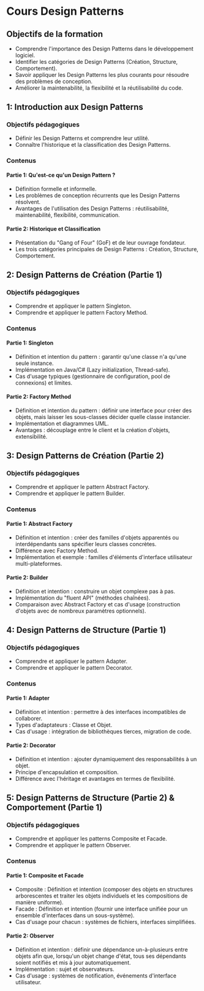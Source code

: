 # Cours Design Patterns

## Objectifs de la formation

- Comprendre l'importance des Design Patterns dans le développement logiciel.
- Identifier les catégories de Design Patterns (Création, Structure, Comportement).
- Savoir appliquer les Design Patterns les plus courants pour résoudre des problèmes de conception.
- Améliorer la maintenabilité, la flexibilité et la réutilisabilité du code.
## 1: Introduction aux Design Patterns

### Objectifs pédagogiques

- Définir les Design Patterns et comprendre leur utilité.
- Connaître l'historique et la classification des Design Patterns.
### Contenus

#### Partie 1: Qu'est-ce qu'un Design Pattern ?

- Définition formelle et informelle.
- Les problèmes de conception récurrents que les Design Patterns résolvent.
- Avantages de l'utilisation des Design Patterns : réutilisabilité, maintenabilité, flexibilité, communication.
#### Partie 2: Historique et Classification

- Présentation du "Gang of Four" (GoF) et de leur ouvrage fondateur.
- Les trois catégories principales de Design Patterns : Création, Structure, Comportement.
## 2: Design Patterns de Création (Partie 1)

### Objectifs pédagogiques

- Comprendre et appliquer le pattern Singleton.
- Comprendre et appliquer le pattern Factory Method.
### Contenus

#### Partie 1: Singleton

- Définition et intention du pattern : garantir qu'une classe n'a qu'une seule instance.
- Implémentation en Java/C# (Lazy initialization, Thread-safe).
- Cas d'usage typiques (gestionnaire de configuration, pool de connexions) et limites.
#### Partie 2: Factory Method

- Définition et intention du pattern : définir une interface pour créer des objets, mais laisser les sous-classes décider quelle classe instancier.
- Implémentation et diagrammes UML.
- Avantages : découplage entre le client et la création d'objets, extensibilité.
## 3: Design Patterns de Création (Partie 2)

### Objectifs pédagogiques

- Comprendre et appliquer le pattern Abstract Factory.
- Comprendre et appliquer le pattern Builder.
### Contenus

#### Partie 1: Abstract Factory

- Définition et intention : créer des familles d'objets apparentés ou interdépendants sans spécifier leurs classes concrètes.
- Différence avec Factory Method.
- Implémentation et exemple : familles d'éléments d'interface utilisateur multi-plateformes.
#### Partie 2: Builder

- Définition et intention : construire un objet complexe pas à pas.
- Implémentation du "fluent API" (méthodes chaînées).
- Comparaison avec Abstract Factory et cas d'usage (construction d'objets avec de nombreux paramètres optionnels).
## 4: Design Patterns de Structure (Partie 1)

### Objectifs pédagogiques

- Comprendre et appliquer le pattern Adapter.
- Comprendre et appliquer le pattern Decorator.
### Contenus

#### Partie 1: Adapter

- Définition et intention : permettre à des interfaces incompatibles de collaborer.
- Types d'adaptateurs : Classe et Objet.
- Cas d'usage : intégration de bibliothèques tierces, migration de code.
#### Partie 2: Decorator

- Définition et intention : ajouter dynamiquement des responsabilités à un objet.
- Principe d'encapsulation et composition.
- Différence avec l'héritage et avantages en termes de flexibilité.
## 5: Design Patterns de Structure (Partie 2) & Comportement (Partie 1)

### Objectifs pédagogiques

- Comprendre et appliquer les patterns Composite et Facade.
- Comprendre et appliquer le pattern Observer.
### Contenus

#### Partie 1: Composite et Facade

- Composite : Définition et intention (composer des objets en structures arborescentes et traiter les objets individuels et les compositions de manière uniforme).
- Facade : Définition et intention (fournir une interface unifiée pour un ensemble d'interfaces dans un sous-système).
- Cas d'usage pour chacun : systèmes de fichiers, interfaces simplifiées.
#### Partie 2: Observer

- Définition et intention : définir une dépendance un-à-plusieurs entre objets afin que, lorsqu'un objet change d'état, tous ses dépendants soient notifiés et mis à jour automatiquement.
- Implémentation : sujet et observateurs.
- Cas d'usage : systèmes de notification, événements d'interface utilisateur.
